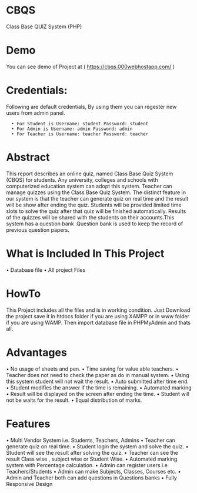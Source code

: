 # CBQS
Class Base QUIZ System  (PHP)

# Demo
You can see demo of Project at (  https://cbqs.000webhostapp.com/ )

# Credentials:
Following are default credentials, By using them you can regester new users from admin panel.

      • For Student is Username: student Password: student
      • For Admin is Username: admin Password: admin
      • For Teacher is Username: teacher Password: teacher


# Abstract  
This report describes an online quiz, named Class Base Quiz System (CBQS) for students. Any university, colleges and schools with computerized education system can adopt this system. Teacher can manage quizzes using the Class Base Quiz System. 
The distinct feature in our system is that the teacher can generate quiz on real time and the result will be show after ending the quiz. Students will be provided limited time slots to solve the quiz after that quiz will be finished automatically. 
Results of the quizzes will be shared with the students on their accounts.This system has a question bank .Question bank is used to keep the record of previous question papers.


# What is Included In This Project
• Database file
• All project Files


# HowTo
This Project includes all the files and is in working condition. Just Download the project save it in htdocs folder if you are using XAMPP or in www folder if you are using WAMP. Then import database file in PHPMyAdmin and thats all.



# Advantages
•	No usage of sheets and pen.
•	Time saving for value able teachers.
•	Teacher does not need to check the paper as do in manual system.
•	Using this system student will not wait the result.
•	Auto submitted after time end.
•	Student modifies the answer if the time is remaining.
•	Automated  marking
•	Result will be displayed on the screen after ending the time.
•	Student will not be waits for the result.
•	Equal distribution of marks.


# Features
• Multi Vendor System i.e. Students, Teachers, Admins
•	Teacher can generate quiz on real time.
•	Student login the system and solve the quiz.
•	Student will see the result after solving the quiz.
•	Teacher can see the result Class wise , subject wise or Student Wise.
•	Automated marking system with Percentage calculation.
• Admin can register users i.e Teachers/Students
• Admin can make Subjects, Classes, Courses etc.
• Admin and Teacher both can add questions in Questions banks
• Fully Responsive Design


